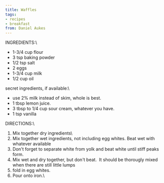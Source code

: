 ```yaml
---
title: Waffles
tags:
- recipes
- breakfast
from: Daniel Aukes
---
```

INGREDIENTS:\

-   1-3/4 cup flour
-   3 tsp baking powder
-   1/2 tsp salt
-   2 eggs
-   1-3/4 cup milk
-   1/2 cup oil

secret ingredients, if available:\

-   use 2% milk instead of skim, whole is best.
-   1 tbsp lemon juice.
-   3 tbsp to 1/4 cup sour cream, whatever you have.
-   1 tsp vanilla

DIRECTIONS:\

1.  Mix together dry ingredients\
2.  Mix together wet ingredients, not including egg whites. Beat wet with whatever available
3.  Don\'t forget to separate white from yolk and beat white until stiff peaks form.
4.  Mix wet and dry together, but don\'t beat.  It should be thorougly mixed when there are still little lumps
5.  fold in egg whites.
6.  Pour onto iron.\
